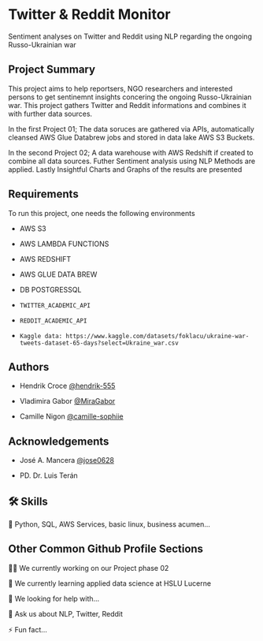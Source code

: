 
# Twitter & Reddit Monitor


Sentiment analyses on Twitter and Reddit using NLP regarding the ongoing Russo-Ukrainian war 

## Project Summary

This project aims to help reportsers, NGO researchers and interested persons to get sentinemnt insights concering the ongoing Russo-Ukrainian war. This project gathers Twitter and Reddit informations and combines it with further data sources. 

In the first Project 01; The data soruces are gathered via APIs, automatically cleansed AWS Glue Databrew jobs and stored in data lake AWS S3 Buckets.

In the second Project 02; A data warehouse with AWS Redshift if created to combine all data sources. Futher Sentiment analysis using NLP Methods are applied. Lastly Insightful Charts and Graphs of the results are presented
## Requirements

To run this project, one needs the following environments
- AWS S3

- AWS LAMBDA FUNCTIONS

- AWS REDSHIFT

- AWS GLUE DATA BREW 

- DB POSTGRESSQL

- `TWITTER_ACADEMIC_API`

- `REDDIT_ACADEMIC_API`

- `Kaggle data: https://www.kaggle.com/datasets/foklacu/ukraine-war-tweets-dataset-65-days?select=Ukraine_war.csv`


## Authors

- Hendrik Croce [@hendrik-555](https://www.github.com/hendrik-555)

- Vladimira Gabor [@MiraGabor](https://www.github.com/MiraGabor)

- Camille Nigon [@camille-sophiie](https://www.github.com/camille-sophiie)



## Acknowledgements

- José A. Mancera [@jose0628](https://www.github.com/jose0628)

- PD. Dr. Luis Terán


## 🛠 Skills
🐍 Python, SQL, AWS Services, basic linux, business acumen...


## Other Common Github Profile Sections
👩‍💻 We currently working on our Project phase 02

🧠 We currently learning applied data science at HSLU Lucerne

🤔 We looking for help with...

💬 Ask us about NLP, Twitter, Reddit 

⚡️ Fun fact...

